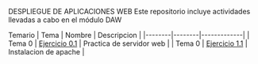 DESPLIEGUE DE APLICACIONES WEB
Este repositorio incluye actividades llevadas a cabo en el módulo DAW


Temario
| Tema | Nombre | Descripcion |
|--------|--------|-------------|
| Tema 0 | [Ejercicio 0.1](Tema0/Ejercicio1.md)    | Practica de servidor web   |
| Tema 0 | [Ejercicio 1.1](Tema1/Ejercicio1/Ejercicio1.md)    | Instalacion de apache   |
